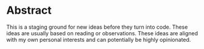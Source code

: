 # Abstract

This is a staging ground for new ideas before they turn into code. These ideas are usually based on reading or observations. These ideas are aligned with my own personal interests and can potentially be highly opinionated.